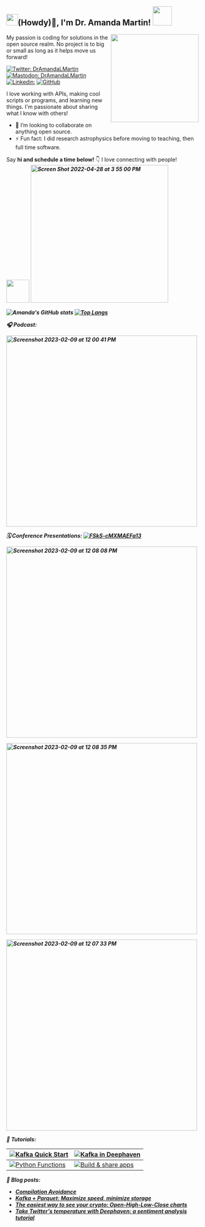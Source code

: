 

<h2><img src="https://user-images.githubusercontent.com/51727488/163687478-12a477e7-b398-4284-b7b3-aeb7b554fe08.png" width="30"/>(Howdy)👋, I'm Dr. Amanda Martin! <img src="https://user-images.githubusercontent.com/51727488/163687621-0c62a7af-ef82-4b1b-ab49-44b72579781c.gif" width="50"></h2>
<img align='right' src="https://user-images.githubusercontent.com/51727488/163687174-76db7d91-e43c-4d7d-9c65-852f82700198.png" width="230">

My passion is coding for solutions in the open source realm. No project is to big or small as long as it helps move us forward!

[![Twitter: DrAmandaLMartin](https://img.shields.io/twitter/follow/DrAmandaLMartin?label=Follow)](https://twitter.com/DrAmandaLMartin)
[![Mastodon: DrAmandaLMartin](https://img.shields.io/mastodon/follow/109514317432038567?domain=https%3A%2F%2Fmastodon.social&label=Follow)](https://mastodon.social/@DrAmandaLMartin)
[![Linkedin: ](https://img.shields.io/badge/-DrAmandaLMartin-blue?style=flat-square&logo=Linkedin&logoColor=white&link=https://www.linkedin.com/in/dr-amanda-martin-69350067/)](https://www.linkedin.com/in/dr-amanda-martin-69350067/)
[![GitHub](https://img.shields.io/github/followers/hythloda?label=follow&style=social)](https://github.com/Hythloda)



I love working with APIs, making cool scripts or programs, and learning new things. I'm passionate about sharing what I know with others!

- 👯 I’m looking to collaborate on anything open source. 
- ⚡ Fun fact: I did research astrophysics before moving to teaching, then full time software.



 Say <b>hi and schedule a time below!</b> 👇 I love connecting with people! <br>
  <img src="https://media.giphy.com/media/LnQjpWaON8nhr21vNW/giphy.gif" width="60"> <em><b>
 <a href="https://www.linuxfoundation.org/meetings/amartin56" target="_blank">
 <img width="360" alt="Screen Shot 2022-04-28 at 3 55 00 PM" src="https://user-images.githubusercontent.com/51727488/165834891-ddb007f8-6dc3-4f4a-8c71-83d046f390f6.png"></a>

 ![Amanda's GitHub stats](https://github-readme-stats.vercel.app/api?username=hythloda&count_private=true&show_icons=true&theme=radical)  [![Top Langs](https://github-readme-stats.vercel.app/api/top-langs/?username=hythloda&layout=compact&count_private=true&show_icons=true&theme=radical&langs_count=8)](https://github.com/hythloda/github-readme-stats) 

 🎧 Podcast:
 
 [<img width="500" alt="Screenshot 2023-02-09 at 12 00 41 PM" src="https://user-images.githubusercontent.com/51727488/217884911-a340111c-7d74-4a30-8ae1-86ea6e0fdb4e.png">](https://bootifulpodcast.fm/#/episodes/c06c42ae-54da-47ce-a183-fb588e78f408 )

 
 🗓️ Conference Presentations:
 [![FSkS-cMXMAEFa13](https://user-images.githubusercontent.com/51727488/217886156-783b0676-a3d9-4572-9613-97e31f0dee09.jpg)](https://www.youtube.com/watch?v=BWpyGj10JAY)

[<img width="500" alt="Screenshot 2023-02-09 at 12 08 08 PM" src="https://user-images.githubusercontent.com/51727488/217886677-4adf062e-0129-4591-b9ef-d8fbca4c1a47.png">](https://www.youtube.com/watch?v=sUgSIvLHZA4)

 [<img width="500" alt="Screenshot 2023-02-09 at 12 08 35 PM" src="https://user-images.githubusercontent.com/51727488/217886788-52c5028b-2888-40aa-98d5-29d7387208a4.png">](https://www.youtube.com/watch?v=HbxFpKCd_3g)


 [<img width="500" alt="Screenshot 2023-02-09 at 12 07 33 PM" src="https://user-images.githubusercontent.com/51727488/217886547-92a0c34a-757f-49ae-9779-09be51e5ae06.png">](https://www.youtube.com/watch?v=h3bYBfDGz2Q)

🎥 Tutorials:

|[![Kafka Quick Start](https://img.youtube.com/vi/B71gU1sARI8/0.jpg)](https://www.youtube.com/watch?v=B71gU1sARI8 "Kafka Quick Start")  | [![Kafka in Deephaven](https://img.youtube.com/vi/7SGM6Utsw1E/0.jpg)](https://www.youtube.com/watch?v=7SGM6Utsw1E "Kafka in Deephaven")  |
 | ------------- | ------------- |
| [![Python Functions](https://img.youtube.com/vi/rAFxiZ71EGo/0.jpg)](https://www.youtube.com/watch?v=rAFxiZ71EGo "Python Functions")  | [![Build & share apps](https://img.youtube.com/vi/VwReH2tl4Zg/0.jpg)](https://www.youtube.com/watch?v=VwReH2tl4Zg "Build & share apps") |


 📖 Blog posts:
- [Compilation Avoidance](https://blog.gradle.org/compilation-avoidance)
- [Kafka + Parquet: Maximize speed, minimize storage](https://deephaven.io/blog/2022/02/22/kafka-parquet/)
- [The easiest way to see your crypto: Open-High-Low-Close charts](https://deephaven.io/blog/2022/02/03/finnhub/)
- [Take Twitter's temperature with Deephaven: a sentiment analysis tutorial](https://deephaven.io/blog/2022/01/11/twitter-sentiment/)

<!--
**hythloda/hythloda** is a ✨ _special_ ✨ repository because its `README.md` (this file) appears on your GitHub profile.

Here are some ideas to get you started:

- 🔭 I’m currently working on ...
- 🌱 I’m currently learning ...
- 👯 I’m looking to collaborate on ...
- 🤔 I’m looking for help with ...
- 💬 Ask me about ...
- 📫 How to reach me: ...
- 😄 Pronouns: ...
- ⚡ Fun fact: ...
-->

